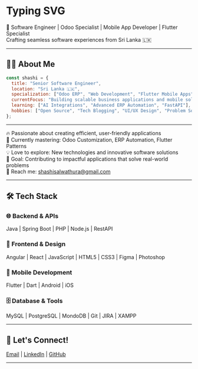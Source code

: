 # Typing SVG
🚀 Software Engineer | Odoo Specialist | Mobile App Developer | Flutter Specialist  
Crafting seamless software experiences from Sri Lanka 🇱🇰  

---

## 🧑‍💻 About Me
```javascript
const shashi = {
  title: "Senior Software Engineer",
  location: "Sri Lanka 🇱🇰",
  specialization: ["Odoo ERP", "Web Development", "Flutter Mobile Apps"],
  currentFocus: "Building scalable business applications and mobile solutions",
  learning: ["AI Integrations", "Advanced ERP Automation", "FastAPI"],
  hobbies: ["Open Source", "Tech Blogging", "UI/UX Design", "Problem Solving"]
};
```

---

🔥 Passionate about creating efficient, user-friendly applications  
🌱 Currently mastering: Odoo Customization, ERP Automation, Flutter Patterns  
💡 Love to explore: New technologies and innovative software solutions  
🎯 Goal: Contributing to impactful applications that solve real-world problems  
📧 Reach me: [shashisalwathura@gmail.com](mailto:shashisalwathura@gmail.com)  

---

## 🛠️ Tech Stack

### 🌐 Backend & APIs
Java | Spring Boot | PHP | Node.js | RestAPI  

### 🎨 Frontend & Design
Angular | React | JavaScript | HTML5 | CSS3 | Figma | Photoshop  

### 📱 Mobile Development
Flutter | Dart | Android | iOS  

### 🗄️ Database & Tools
MySQL | PostgreSQL | MondoDB | Git | JIRA | XAMPP  


---

## 🤝 Let's Connect!

[Email](mailto:shashisalwathura@gmail.com) | [LinkedIn](https://www.linkedin.com/in/shashisalwathura) | [GitHub](https://github.com/ShashiSal98)

---
